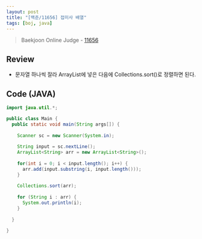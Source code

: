 ```yaml
---
layout: post
title: "[백준/11656] 접미사 배열"
tags: [boj, java]
---
```

> Baekjoon Online Judge - [11656](https://www.acmicpc.net/problem/11656)

## Review
* 문자열 하나씩 잘라 ArrayList에 넣은 다음에 Collections.sort()로 정렬하면 된다.

## Code (JAVA)
```java
import java.util.*;

public class Main {
  public static void main(String args[]) {
    
    Scanner sc = new Scanner(System.in);
  
    String input = sc.nextLine();
    ArrayList<String> arr = new ArrayList<String>();
    
    for(int i = 0; i < input.length(); i++) {
      arr.add(input.substring(i, input.length()));
    }
    
    Collections.sort(arr);
    
    for (String i : arr) {
      System.out.println(i);
    }
    
  }
    
}
```